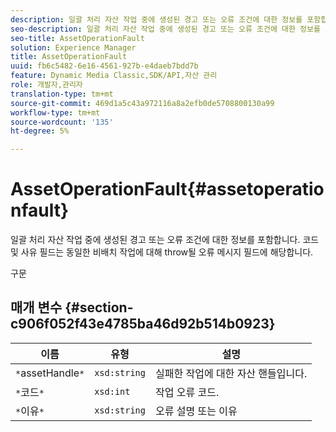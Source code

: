```yaml
---
description: 일괄 처리 자산 작업 중에 생성된 경고 또는 오류 조건에 대한 정보를 포함합니다. 코드 및 사유 필드는 동일한 비배치 작업에 대해 throw될 오류 메시지 필드에 해당합니다.
seo-description: 일괄 처리 자산 작업 중에 생성된 경고 또는 오류 조건에 대한 정보를 포함합니다. 코드 및 사유 필드는 동일한 비배치 작업에 대해 throw될 오류 메시지 필드에 해당합니다.
seo-title: AssetOperationFault
solution: Experience Manager
title: AssetOperationFault
uuid: fb6c5482-6e16-4561-927b-e4daeb7bdd7b
feature: Dynamic Media Classic,SDK/API,자산 관리
role: 개발자,관리자
translation-type: tm+mt
source-git-commit: 469d1a5c43a972116a8a2efb0de5708800130a99
workflow-type: tm+mt
source-wordcount: '135'
ht-degree: 5%

---
```



# AssetOperationFault{#assetoperationfault}

일괄 처리 자산 작업 중에 생성된 경고 또는 오류 조건에 대한 정보를 포함합니다. 코드 및 사유 필드는 동일한 비배치 작업에 대해 throw될 오류 메시지 필드에 해당합니다.

구문

## 매개 변수 {#section-c906f052f43e4785ba46d92b514b0923}

| 이름 | 유형 | 설명 |
|---|---|---|
| `*`assetHandle`*` | `xsd:string` | 실패한 작업에 대한 자산 핸들입니다. |
| `*`코드`*` | `xsd:int` | 작업 오류 코드. |
| `*`이유`*` | `xsd:string` | 오류 설명 또는 이유 |

